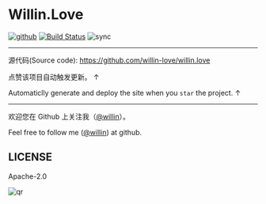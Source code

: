 # Willin.Love

[![github](https://img.shields.io/github/followers/willin.svg?style=social&label=Followers)](https://github.com/willin) [![Build Status](https://travis-ci.org/willin-love/willin.love.svg?branch=master)](https://travis-ci.org/willin-love/willin.love) ![sync](https://github.com/willin-love/willin.love/workflows/sync/badge.svg?branch=master)

---

源代码(Source code): <https://github.com/willin-love/willin.love>

点赞该项目自动触发更新。 ↑

Automaticlly generate and deploy the site when you `star` the project. ↑

---

欢迎您在 Github 上关注我（[@willin](https://github.com/willin)）。

Feel free to follow me ([@willin](https://github.com/willin)) at github.

## LICENSE

Apache-2.0

![qr](https://user-images.githubusercontent.com/1890238/89126156-0f3eeb80-d516-11ea-9046-5a3a5d59b86b.png)
